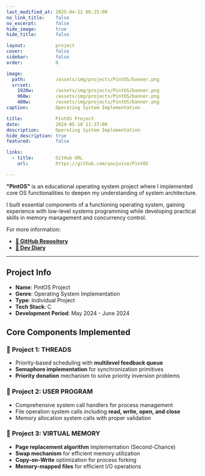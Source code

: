 ```yaml
---
last_modified_at: 2025-04-22 06:25:00
no_link_title:    false
no_excerpt:       false
hide_image:       true
hide_title:       false

layout:           project
cover:            false
sidebar:          false
order:            0

image:
  path:           /assets/img/projects/PintOS/banner.png
  srcset:
    1920w:        /assets/img/projects/PintOS/banner.png
    960w:         /assets/img/projects/PintOS/banner.png
    480w:         /assets/img/projects/PintOS/banner.png
caption:          Operating System Implementation

title:            PintOS Project
date:             2024-05-10 11:37:00
description:      Operating System Implementation
hide_description: true
featured:         false

links:
  - title:        GitHub URL
    url:          https://github.com/youjuice/PintOS

---
```


**"PintOS"** is an educational operating system project where I implemented core OS functionalities to deepen 
my understanding of system architecture.

I built essential components of a functioning operating system, gaining experience 
with low-level systems programming while developing practical skills in memory management and concurrency control.

For more information:
- [**📎 GitHub Repository**](https://github.com/youjuice/PintOS)
- [**📔 Dev Diary**](https://ringed-postage-dfc.notion.site/PintOS-e7be8de4a7944308bba8bd79cb3465bf?pvs=4)

---
## Project Info

- **Name**: PintOS Project
- **Genre**: Operating System Implementation
- **Type**: Individual Project
- **Tech Stack**: C
- **Development Period**: May 2024 - June 2024

## Core Components Implemented

### 🧵 Project 1: THREADS
- Priority-based scheduling with **multilevel feedback queue**
- **Semaphore implementation** for synchronization primitives
- **Priority donation** mechanism to solve priority inversion problems

### 🔄 Project 2: USER PROGRAM
- Comprehensive system call handlers for process management
- File operation system calls including **read, write, open, and close**
- Memory allocation system calls with proper validation

### 💾 Project 3: VIRTUAL MEMORY
- **Page replacement algorithm** implementation (Second-Chance)
- **Swap mechanism** for efficient memory utilization
- **Copy-on-Write** optimization for process forking
- **Memory-mapped files** for efficient I/O operations